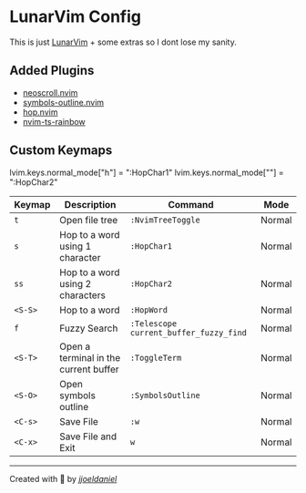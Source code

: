 # LunarVim Config

This is just [LunarVim](https://www.lunarvim.org/) + some extras so I dont lose my sanity.

## Added Plugins

- [neoscroll.nvim](https://github.com/karb94/neoscroll.nvim)
- [symbols-outline.nvim](https://github.com/simrat39/symbols-outline.nvim)
- [hop.nvim](https://github.com/phaazon/hop.nvim)
- [nvim-ts-rainbow](https://github.com/mrjones2014/nvim-ts-rainbow)

## Custom Keymaps
lvim.keys.normal_mode["h"] = ":HopChar1<cr>"
lvim.keys.normal_mode["<S-H>"] = ":HopChar2<cr>"

| Keymap  | Description                           | Command                                | Mode   |
| ------- | ------------------------------------- | -------------------------------------- | ------ |
| `t`     | Open file tree                        | `:NvimTreeToggle`                      | Normal |
| `s`     | Hop to a word using 1 character       | `:HopChar1`                            | Normal |
| `ss`    | Hop to a word using 2 characters      | `:HopChar2`                            | Normal |
| `<S-S>` | Hop to a word                         | `:HopWord`                             | Normal |
| `f`     | Fuzzy Search                          | `:Telescope current_buffer_fuzzy_find` | Normal |
| `<S-T>` | Open a terminal in the current buffer | `:ToggleTerm`                          | Normal |
| `<S-O>` | Open symbols outline                  | `:SymbolsOutline`                      | Normal |
| `<C-s>` | Save File                             | `:w`                                   | Normal |
| `<C-x>` | Save File and Exit                    | `w`                                   | Normal |

---

Created with 💖 by [*jjoeldaniel*](https://github.com/jjoeldaniel)
